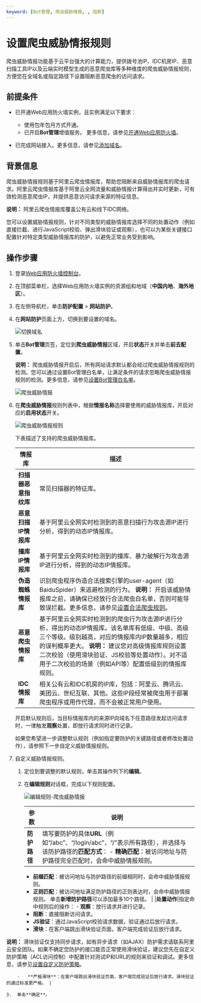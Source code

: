 ```yaml
---
keyword: [Bot管理, 爬虫威胁情报, , 阻断]
---
```


# 设置爬虫威胁情报规则

爬虫威胁情报功能基于云平台强大的计算能力，提供拨号池IP、IDC机房IP、恶意扫描工具IP以及云端实时模型生成的恶意爬虫库等多种维度的爬虫威胁情报规则，方便您在全域名或指定路径下设置阻断恶意爬虫的访问请求。

## 前提条件

-   已开通Web应用防火墙实例，且实例满足以下要求：

    -   使用包年包月方式开通。
    -   已开启**Bot管理**增值服务。
    更多信息，请参见[开通Web应用防火墙](/intl.zh-CN/产品定价/开通WAF/开通Web应用防火墙.md)。

-   已完成网站接入。更多信息，请参见[添加域名](/intl.zh-CN/接入WAF/CNAME接入/添加域名.md)。

## 背景信息

爬虫威胁情报规则基于阿里云爬虫情报库，帮助您阻断来自威胁情报库的爬虫请求。阿里云爬虫情报库基于阿里云全网流量和威胁情报计算得出并实时更新，可有效检测恶意爬虫IP，并提供恶意访问请求来源的特征信息。

**说明：** 阿里云爬虫情报库覆盖公有云和线下IDC网络。

您可以设置威胁情报规则，针对不同类型的威胁情报库选择不同的处置动作（例如直接拦截、进行JavaScript校验、弹出滑块验证或观察），也可以为某些关键接口配置针对特定类型威胁情报库的防护，以避免正常业务受到影响。

## 操作步骤

1.  登录[Web应用防火墙控制台](https://yundun.console.aliyun.com/?p=waf)。

2.  在顶部菜单栏，选择Web应用防火墙实例的资源组和地域（**中国内地**、**海外地区**）。

3.  在左侧导航栏，单击**防护配置** \> **网站防护**。

4.  在**网站防护**页面上方，切换到要设置的域名。

    ![切换域名](https://static-aliyun-doc.oss-cn-hangzhou.aliyuncs.com/assets/img/zh-CN/1924559951/p77231.png)

5.  单击**Bot管理**页签，定位到**爬虫威胁情报**区域，开启**状态**开关并单击**前去配置**。

    **说明：** 爬虫威胁情报开启后，所有网站请求默认都会经过爬虫威胁情报规则的检测。您可以通过设置Bot管理白名单，让满足条件的请求忽略爬虫威胁情报规则的检测。更多信息，请参见[设置Bot管理白名单](/intl.zh-CN/网站防护配置/防护白名单/设置Bot管理白名单.md)。

    ![爬虫威胁情报](https://static-aliyun-doc.oss-cn-hangzhou.aliyuncs.com/assets/img/zh-CN/7795359951/p96048.png)

6.  在**爬虫威胁情报**规则列表中，根据**情报名称**选择要使用的威胁情报库，开启对应的**启用状态**开关。

    ![爬虫威胁情报规则](https://static-aliyun-doc.oss-cn-hangzhou.aliyuncs.com/assets/img/zh-CN/4395359951/p96052.png)

    下表描述了支持的爬虫威胁情报库。

    |情报库|描述|
    |---|--|
    |**扫描器恶意指纹库**|常见扫描器的特征库。|
    |**恶意扫描IP情报库**|基于阿里云全网实时检测到的恶意扫描行为攻击源IP进行分析，得到的动态IP情报库。|
    |**撞库IP情报库**|基于阿里云全网实时检测到的撞库、暴力破解行为攻击源IP进行分析，得到的动态IP情报库。|
    |**伪造蜘蛛情报库**|识别爬虫程序伪造合法搜索引擎的user-agent（如BaiduSpider）来逃避检测的行为。 **说明：** 开启该威胁情报库之前，请确保已经放行合法爬虫白名单，否则可能导致误拦截。更多信息，请参见[设置合法爬虫规则](/intl.zh-CN/网站防护配置/Bot管理/设置合法爬虫规则.md)。 |
    |**恶意爬虫情报库**|基于阿里云全网实时检测到的爬虫行为攻击源IP进行分析，得出的动态IP情报库。该名单库有低级、中级、高级三个等级。级别越高，对应的情报库内IP数量越多，相应的误判概率更大。 **说明：** 建议您对高级情报库规则设置二次校验（使用滑块验证、JS校验等处置动作）。对不适用于二次校验的场景（例如API等）配置低级别的情报库规则。 |
    |**IDC情报库**|相关公有云和IDC机房的IP库，包括：阿里云、腾讯云、美团云、世纪互联、其他。这些IP段经常被爬虫用于部署爬虫程序或用作代理，而不会被正常用户使用。|

    开启默认规则后，当目标情报库内的来源IP向域名下任意路径发起访问请求时，一律触发**观察**处置，即放行请求同时进行记录。

    如果您希望进一步调整默认规则（例如指定要防护的关键路径或者修改处置动作），请参照下一步自定义威胁情报规则。

7.  自定义威胁情报规则。

    1.  定位到要调整的默认规则，单击其操作列下的**编辑**。

    2.  在**编辑规则**对话框，完成以下规则配置。

        ![编辑规则-爬虫威胁情报](https://static-aliyun-doc.oss-cn-hangzhou.aliyuncs.com/assets/img/zh-CN/4395359951/p96054.png)

        |参数|说明|
        |--|--|
        |**防护路径**|填写要防护的具体**URL**（例如“/abc”、“/login/abc”，“/”表示所有路径），并选择与该防护路径的**匹配方式**：         -   **精确匹配**：被访问地址与防护路径完全匹配时，会命中威胁情报规则。
        -   **前缀匹配**：被访问地址与防护路径的前缀相同时，会命中威胁情报规则。
        -   **正则匹配**：被访问地址满足防护路径的正则表达时，会命中威胁情报规则。
单击**新增防护路径**可以添加最多10个路径。 |
        |**处置动作**|指定命中规则后的操作：         -   **观察**：放行请求并进行记录。
        -   **阻断**：直接阻断访问请求。
        -   **JS验证**：通过JavaScript校验请求数据，验证通过后放行请求。
        -   **滑块**：在客户端跳出滑块验证页面，客户端完成验证后放行请求。

**说明：** 滑块验证仅支持同步请求，如有异步请求（如AJAX）防护需求请联系阿里云安全团队。如果不确定您防护的接口能否正常使用滑块验证，建议您先在自定义防护策略（ACL访问控制）中配置针对测试IP和URL的规则来验证和调试。更多信息，请参见[设置自定义防护策略](/intl.zh-CN/网站防护配置/访问控制/限流/设置自定义防护策略.md)。

        -   **严格滑块**：在客户端跳出滑块验证页面，客户端完成验证后放行请求。滑块验证的通过标准更严格。 |

    3.  单击**确定**。


